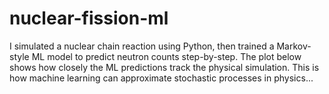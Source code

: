 # nuclear-fission-ml
I simulated a nuclear chain reaction using Python, then trained a Markov-style ML model to predict neutron counts step-by-step. The plot below shows how closely the ML predictions track the physical simulation. This is how machine learning can approximate stochastic processes in physics...
